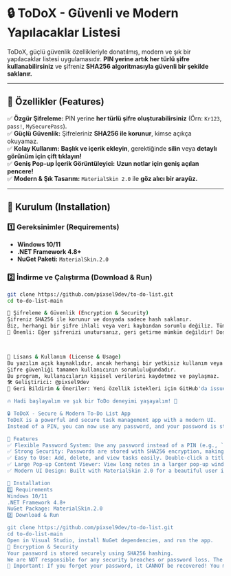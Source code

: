 # 🔒 ToDoX - Güvenli ve Modern Yapılacaklar Listesi

ToDoX, güçlü güvenlik özellikleriyle donatılmış, modern ve şık bir yapılacaklar listesi uygulamasıdır. **PIN yerine artık her türlü şifre kullanabilirsiniz** ve şifreniz **SHA256 algoritmasıyla güvenli bir şekilde saklanır.**  

---

## 🚀 Özellikler (Features)
✅ **Özgür Şifreleme:** PIN yerine **her türlü şifre oluşturabilirsiniz** (Örn: `Kr123`, `pass!`, `MySecurePass`).  
✅ **Güçlü Güvenlik:** Şifreleriniz **SHA256 ile korunur**, kimse açıkça okuyamaz.  
✅ **Kolay Kullanım:** **Başlık ve içerik ekleyin**, gerektiğinde **silin** veya **detaylı görünüm için çift tıklayın!**  
✅ **Geniş Pop-up İçerik Görüntüleyici:** **Uzun notlar için geniş açılan pencere!**  
✅ **Modern & Şık Tasarım:** `MaterialSkin 2.0` ile **göz alıcı bir arayüz.**  

---

## 📌 Kurulum (Installation)

### 1️⃣ Gereksinimler (Requirements)
- **Windows 10/11**
- **.NET Framework 4.8+**
- **NuGet Paketi:** `MaterialSkin.2.0`

### 2️⃣ İndirme ve Çalıştırma (Download & Run)
```sh
git clone https://github.com/pixsel9dev/to-do-list.git
cd to-do-list-main

🔑 Şifreleme & Güvenlik (Encryption & Security)
Şifreniz SHA256 ile korunur ve dosyada sadece hash saklanır.
Biz, herhangi bir şifre ihlali veya veri kaybından sorumlu değiliz. Tüm güvenlik kullanıcının sorumluluğundadır!
🚨 Önemli: Eğer şifrenizi unutursanız, geri getirme mümkün değildir! Dosyanızı silerek sıfırlayabilirsiniz.



📜 Lisans & Kullanım (License & Usage)
Bu yazılım açık kaynaklıdır, ancak herhangi bir yetkisiz kullanım veya yasa dışı faaliyet için sorumluluk kabul etmiyoruz!
Şifre güvenliği tamamen kullanıcının sorumluluğundadır.
Bu program, kullanıcıların kişisel verilerini kaydetmez ve paylaşmaz.
🛠 Geliştirici: @pixsel9dev
📢 Geri Bildirim & Öneriler: Yeni özellik istekleri için GitHub'da issue açabilirsiniz!

🔥 Hadi başlayalım ve şık bir ToDo deneyimi yaşayalım! 🚀

🔒 ToDoX - Secure & Modern To-Do List App
ToDoX is a powerful and secure task management app with a modern UI.
Instead of a PIN, you can now use any password, and your password is stored securely with SHA256 encryption.

🚀 Features
✅ Flexible Password System: Use any password instead of a PIN (e.g., `Kr123`, `pass!`, `MySecurePass`).
✅ Strong Security: Passwords are stored with SHA256 encryption, making them unreadable.
✅ Easy to Use: Add, delete, and view tasks easily. Double-click a title to see full details!
✅ Large Pop-up Content Viewer: View long notes in a larger pop-up window.
✅ Modern UI Design: Built with MaterialSkin 2.0 for a beautiful user interface.

📌 Installation
1️⃣ Requirements
Windows 10/11
.NET Framework 4.8+
NuGet Package: MaterialSkin.2.0
2️⃣ Download & Run

git clone https://github.com/pixsel9dev/to-do-list.git
cd to-do-list-main
Open in Visual Studio, install NuGet dependencies, and run the app.
🔑 Encryption & Security
Your password is stored securely using SHA256 hashing.
We are NOT responsible for any security breaches or password loss. The user is fully responsible for security.
🚨 Important: If you forget your password, it CANNOT be recovered! You must reset it by deleting the file.


